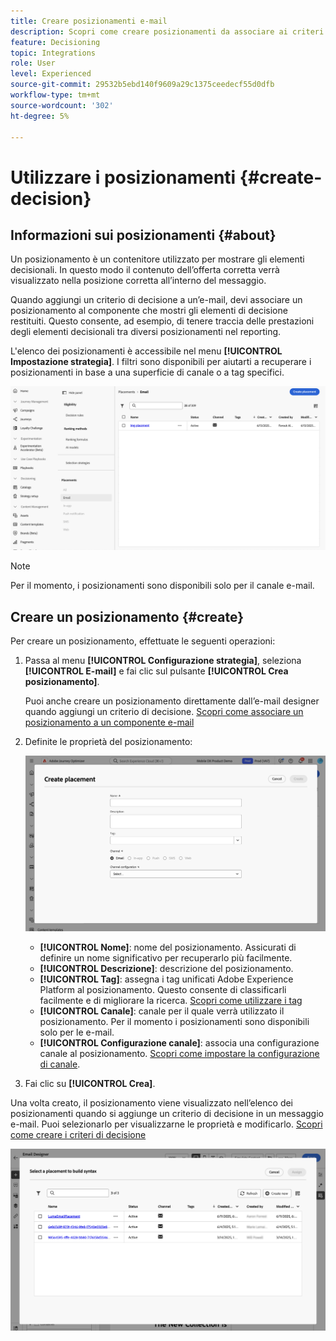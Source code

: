 ```yaml
---
title: Creare posizionamenti e-mail
description: Scopri come creare posizionamenti da associare ai criteri di decisione nelle e-mail.
feature: Decisioning
topic: Integrations
role: User
level: Experienced
source-git-commit: 29532b5ebd140f9609a29c1375ceedecf55d0dfb
workflow-type: tm+mt
source-wordcount: '302'
ht-degree: 5%

---
```



# Utilizzare i posizionamenti {#create-decision}

## Informazioni sui posizionamenti {#about}

Un posizionamento è un contenitore utilizzato per mostrare gli elementi decisionali. In questo modo il contenuto dell’offerta corretta verrà visualizzato nella posizione corretta all’interno del messaggio.

Quando aggiungi un criterio di decisione a un’e-mail, devi associare un posizionamento al componente che mostri gli elementi di decisione restituiti. Questo consente, ad esempio, di tenere traccia delle prestazioni degli elementi decisionali tra diversi posizionamenti nel reporting.

L&#39;elenco dei posizionamenti è accessibile nel menu **[!UICONTROL Impostazione strategia]**. I filtri sono disponibili per aiutarti a recuperare i posizionamenti in base a una superficie di canale o a tag specifici.

![](assets/placements-list.png)

>[!NOTE]
>
>Per il momento, i posizionamenti sono disponibili solo per il canale e-mail.

## Creare un posizionamento {#create}

Per creare un posizionamento, effettuate le seguenti operazioni:

1. Passa al menu **[!UICONTROL Configurazione strategia]**, seleziona **[!UICONTROL E-mail]** e fai clic sul pulsante **[!UICONTROL Crea posizionamento]**.

   Puoi anche creare un posizionamento direttamente dall’e-mail designer quando aggiungi un criterio di decisione. [Scopri come associare un posizionamento a un componente e-mail](../experience-decisioning/create-decision.md#save)

1. Definite le proprietà del posizionamento:

   ![](assets/placement-create.png)

   * **[!UICONTROL Nome]**: nome del posizionamento. Assicurati di definire un nome significativo per recuperarlo più facilmente.
   * **[!UICONTROL Descrizione]**: descrizione del posizionamento.
   * **[!UICONTROL Tag]**: assegna i tag unificati Adobe Experience Platform al posizionamento. Questo consente di classificarli facilmente e di migliorare la ricerca. [Scopri come utilizzare i tag](../start/search-filter-categorize.md#tags)
   * **[!UICONTROL Canale]**: canale per il quale verrà utilizzato il posizionamento. Per il momento i posizionamenti sono disponibili solo per le e-mail.
   * **[!UICONTROL Configurazione canale]**: associa una configurazione canale al posizionamento. [Scopri come impostare la configurazione di canale](../configuration/channel-surfaces.md).

1. Fai clic su **[!UICONTROL Crea]**.

Una volta creato, il posizionamento viene visualizzato nell’elenco dei posizionamenti quando si aggiunge un criterio di decisione in un messaggio e-mail. Puoi selezionarlo per visualizzarne le proprietà e modificarlo. [Scopri come creare i criteri di decisione](../experience-decisioning/create-decision.md)

![](assets/placement-list.png)
